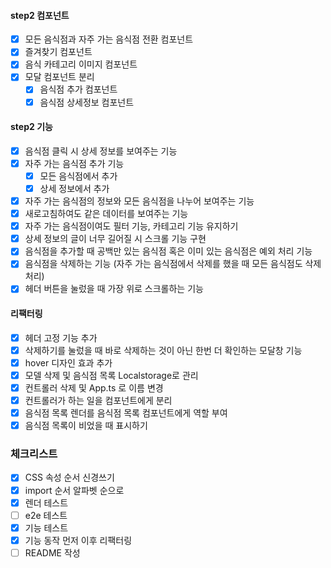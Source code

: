 #### step2 컴포넌트

- [x] 모든 음식점과 자주 가는 음식점 전환 컴포넌트
- [x] 즐겨찾기 컴포넌트
- [x] 음식 카테고리 이미지 컴포넌트
- [x] 모달 컴포넌트 분리
  - [x] 음식점 추가 컴포넌트
  - [x] 음식점 상세정보 컴포넌트

#### step2 기능

- [x] 음식점 클릭 시 상세 정보를 보여주는 기능
- [x] 자주 가는 음식점 추가 기능
  - [x] 모든 음식점에서 추가
  - [x] 상세 정보에서 추가
- [x] 자주 가는 음식점의 정보와 모든 음식점을 나누어 보여주는 기능
- [x] 새로고침하여도 같은 데이터를 보여주는 기능
- [x] 자주 가는 음식점이여도 필터 기능, 카테고리 기능 유지하기
- [x] 상세 정보의 글이 너무 길어질 시 스크롤 기능 구현
- [x] 음식점을 추가할 때 공백만 있는 음식점 혹은 이미 있는 음식점은 예외 처리 기능
- [x] 음식점을 삭제하는 기능 (자주 가는 음식점에서 삭제를 했을 때 모든 음식점도 삭제 처리)
- [x] 헤더 버튼을 눌렀을 때 가장 위로 스크롤하는 기능

#### 리팩터링

- [x] 헤더 고정 기능 추가
- [x] 삭제하기를 눌렀을 때 바로 삭제하는 것이 아닌 한번 더 확인하는 모달창 기능
- [x] hover 디자인 효과 추가
- [x] 모델 삭제 및 음식점 목록 Localstorage로 관리
- [x] 컨트롤러 삭제 및 App.ts 로 이름 변경
- [x] 컨트롤러가 하는 일을 컴포넌트에게 분리
- [x] 음식점 목록 렌더를 음식점 목록 컴포넌트에게 역할 부여
- [x] 음식점 목록이 비었을 때 표시하기

### 체크리스트

- [x] CSS 속성 순서 신경쓰기
- [x] import 순서 알파벳 순으로
- [x] 렌더 테스트
- [ ] e2e 테스트
- [x] 기능 테스트
- [x] 기능 동작 먼저 이후 리팩터링
- [ ] README 작성
